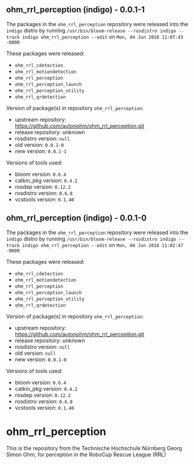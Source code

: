 ## ohm_rrl_perception (indigo) - 0.0.1-1

The packages in the `ohm_rrl_perception` repository were released into the `indigo` distro by running `/usr/bin/bloom-release --rosdistro indigo --track indigo ohm_rrl_perception --edit` on `Mon, 04 Jun 2018 11:07:43 -0000`

These packages were released:
- `ohm_rrl_cdetection`
- `ohm_rrl_motiondetection`
- `ohm_rrl_perception`
- `ohm_rrl_perception_launch`
- `ohm_rrl_perception_utility`
- `ohm_rrl_qrdetection`

Version of package(s) in repository `ohm_rrl_perception`:

- upstream repository: https://github.com/autonohm/ohm_rrl_perception.git
- release repository: unknown
- rosdistro version: `null`
- old version: `0.0.1-0`
- new version: `0.0.1-1`

Versions of tools used:

- bloom version: `0.6.4`
- catkin_pkg version: `0.4.2`
- rosdep version: `0.12.2`
- rosdistro version: `0.6.8`
- vcstools version: `0.1.40`


## ohm_rrl_perception (indigo) - 0.0.1-0

The packages in the `ohm_rrl_perception` repository were released into the `indigo` distro by running `/usr/bin/bloom-release --rosdistro indigo --track indigo ohm_rrl_perception --edit` on `Mon, 04 Jun 2018 11:02:47 -0000`

These packages were released:
- `ohm_rrl_cdetection`
- `ohm_rrl_motiondetection`
- `ohm_rrl_perception`
- `ohm_rrl_perception_launch`
- `ohm_rrl_perception_utility`
- `ohm_rrl_qrdetection`

Version of package(s) in repository `ohm_rrl_perception`:

- upstream repository: https://github.com/autonohm/ohm_rrl_perception.git
- release repository: unknown
- rosdistro version: `null`
- old version: `null`
- new version: `0.0.1-0`

Versions of tools used:

- bloom version: `0.6.4`
- catkin_pkg version: `0.4.2`
- rosdep version: `0.12.2`
- rosdistro version: `0.6.8`
- vcstools version: `0.1.40`


# ohm_rrl_perception
This is the repository from the Technische Hochschule Nürnberg Georg Simon Ohm, for perception in the RoboCup Rescue League (RRL)
